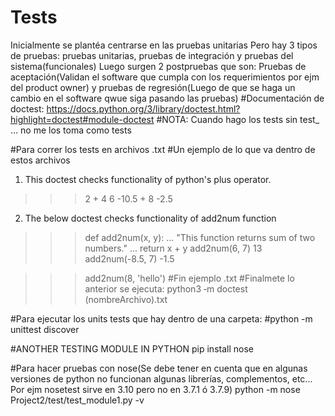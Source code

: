 # Tests
Inicialmente se plantéa centrarse en las pruebas unitarias
Pero hay 3 tipos de pruebas: pruebas unitarias, pruebas de integración y pruebas del sistema(funcionales)
Luego surgen 2 postpruebas que son: Pruebas de aceptación(Validan el software que cumpla con los requerimientos por ejm del product owner) y pruebas de regresión(Luego de que se haga un cambio en el software qwue siga pasando las pruebas)
#Documentación de doctest: https://docs.python.org/3/library/doctest.html?highlight=doctest#module-doctest
#NOTA: Cuando hago los tests sin test_ ... no me los toma como tests


#Para correr los tests en archivos .txt
#Un ejemplo de lo que va dentro de estos archivos
1. This doctest checks functionality of  python's plus operator.

>>> 2 + 4
6
>>> -10.5 + 8
-2.5

2. The below doctest checks functionality of add2num function

>>> def add2num(x, y):
...       "This function returns sum of two numbers."
...       return x + y
>>> add2num(6, 7)
13
>>> add2num(-8.5, 7)
-1.5

>>> add2num(8, 'hello')
#Fin ejemplo .txt
#Finalmete lo anterior se ejecuta: python3 ‑m doctest (nombreArchivo).txt

#Para ejecutar los units tests que hay dentro de una carpeta: 
#python -m unittest discover


#ANOTHER TESTING MODULE IN PYTHON
pip install nose

#Para hacer pruebas con nose(Se debe tener en cuenta que en algunas versiones de python no funcionan algunas librerías, complementos, etc... Por ejm nosetest sirve en 3.10 pero no en 3.7.1 ó 3.7.9)
python -m nose Project2/test/test_module1.py -v


